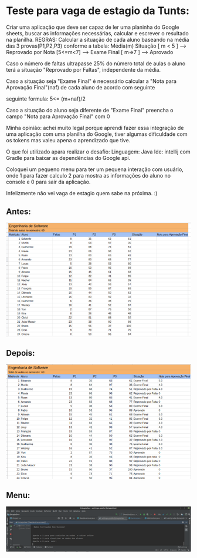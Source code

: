 # Teste para vaga de estagio da Tunts:


Criar uma aplicação que deve ser capaz de ler uma planinha do Google sheets, buscar as informações necessárias, calcular e escrever o resultado na planilha.
REGRAS:
Calcular a situação de cada aluno baseando na média das 3 provas(P1,P2,P3) conforme a tabela:
Média(m) Situação
[ m < 5 ] --> Reprovado por Nota
[5<=m<7] --> Exame Final
[ m=>7 ] --> Aprovado

Caso o número de faltas ultrapasse 25% do número total de aulas o aluno terá a situação "Reprovado por Faltas", independente da média.

Caso a situação seja "Exame Final" é necessário calcular a "Nota para Aprovação Final"(naf) de cada aluno de acordo com seguinte

seguinte formula: 5<= (m+naf)/2

Caso a situação do aluno seja diferente de "Exame Final" preencha o campo "Nota para Aprovação Final" com 0

Minha opinião: achei muito legal porque aprendi fazer essa integração de uma aplicação com uma planilha do Google, tiver algumas dificuldade com os tokens mas valeu apena o aprendizado que tive.

O que foi utilizado apara realizar o desafio:
Linguagem: Java
Ide: intellij com Gradle para baixar as dependências do Google api.

Coloquei um pequeno menu para ter um pequena interação com usuário, onde 1 para fazer calculo 2 para mostra as informações do aluno no console e 0 para sair da aplicação.

Infelizmente não vei vaga de estagio quem sabe na próxima. :)
## Antes:
![Screenshot](https://github.com/ifeslopes/EstagioDev/blob/master/desaf0.png)
## Depois:
![Screenshot](https://github.com/ifeslopes/EstagioDev/blob/master/desaf1.png)
## Menu:
![Screenshot](https://github.com/ifeslopes/EstagioDev/blob/master/menu.png)
</p>
